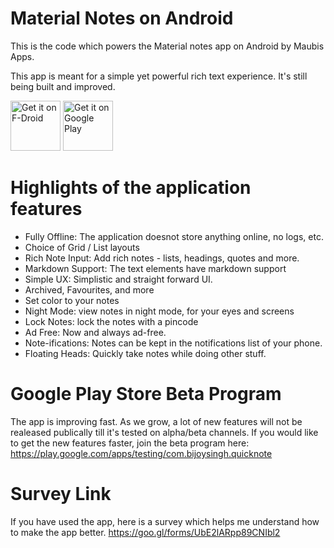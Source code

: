 # Material Notes on Android
This is the code which powers the Material notes app on Android by Maubis Apps. 

This app is meant for a simple yet powerful rich text experience. It's still being built and improved.

<a href="https://f-droid.org/packages/com.bijoysingh.quicknote/" target="_blank">
<img src="https://f-droid.org/badge/get-it-on.png" alt="Get it on F-Droid" height="80"/></a>
<a href="https://play.google.com/store/apps/details?id=com.bijoysingh.quicknote" target="_blank">
<img src="https://play.google.com/intl/en_us/badges/images/generic/en-play-badge.png" alt="Get it on Google Play" height="80"/></a>

# Highlights of the application features
- Fully Offline: The application doesnot store anything online, no logs, etc.
- Choice of Grid / List layouts
- Rich Note Input: Add rich notes - lists, headings, quotes and more.
- Markdown Support: The text elements have markdown support
- Simple UX: Simplistic and straight forward UI. 
- Archived, Favourites, and more
- Set color to your notes
- Night Mode: view notes in night mode, for your eyes and screens
- Lock Notes: lock the notes with a pincode
- Ad Free: Now and always ad-free.
- Note-ifications: Notes can be kept in the notifications list of your phone.
- Floating Heads: Quickly take notes while doing other stuff.

# Google Play Store Beta Program
The app is improving fast. As we grow, a lot of new features will not be realeased publically till it's tested on alpha/beta channels. If you would like to get the new features faster, join the beta program here:
https://play.google.com/apps/testing/com.bijoysingh.quicknote

# Survey Link
If you have used the app, here is a survey which helps me understand how to make the app better.
https://goo.gl/forms/UbE2lARpp89CNIbl2
